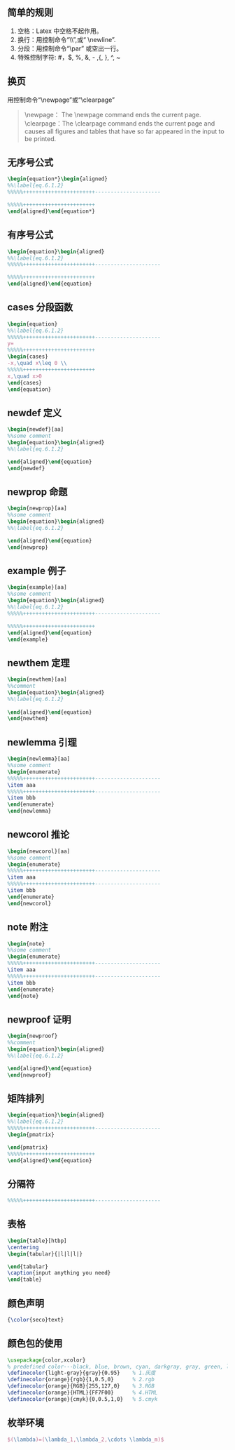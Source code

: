 ## 简单的规则

1. 空格：Latex 中空格不起作用。
1. 换行：用控制命令“\\\”,或“ \newline”.
1. 分段：用控制命令“\par” 或空出一行。
1. 特殊控制字符: #，$, %, &, - ,{, }, ^, ~

##  换页

用控制命令“\newpage”或“\clearpage”

>\newpage：  The \newpage command ends the current page.
>\clearpage：The \clearpage command ends the current page and causes all figures and tables that have so far appeared in the input to be printed.



## 无序号公式

```latex
\begin{equation*}\begin{aligned}
%%\label{eq.6.1.2}
%%%%%+++++++++++++++++++++++---------------------

%%%%%+++++++++++++++++++++++
\end{aligned}\end{equation*}
```

## 有序号公式

```latex
\begin{equation}\begin{aligned}
%%\label{eq.6.1.2}
%%%%%+++++++++++++++++++++++---------------------

%%%%%+++++++++++++++++++++++
\end{aligned}\end{equation}
```

## cases 分段函数

```latex
\begin{equation}
%%\label{eq.6.1.2}
%%%%%+++++++++++++++++++++++---------------------
y= 
%%%%%+++++++++++++++++++++++
\begin{cases}
-x,\quad x\leq 0 \\
%%%%%+++++++++++++++++++++++
x,\quad x>0
\end{cases}
\end{equation}
```

## newdef 定义

```latex
\begin{newdef}[aa]
%%some comment
\begin{equation}\begin{aligned}
%%\label{eq.6.1.2}

\end{aligned}\end{equation}
\end{newdef}
```

## newprop 命题

```latex
\begin{newprop}[aa]
%%some comment
\begin{equation}\begin{aligned}
%%\label{eq.6.1.2}

\end{aligned}\end{equation}
\end{newprop}
```

## example 例子

```latex
\begin{example}[aa]
%%some comment
\begin{equation}\begin{aligned}
%%\label{eq.6.1.2}
%%%%%+++++++++++++++++++++++---------------------

%%%%%+++++++++++++++++++++++
\end{aligned}\end{equation}
\end{example}
```

## newthem 定理

```latex
\begin{newthem}[aa]
%%comment
\begin{equation}\begin{aligned}
%%\label{eq.6.1.2}
 
\end{aligned}\end{equation}
\end{newthem}
```

## newlemma 引理

```latex
\begin{newlemma}[aa]
%%some comment
\begin{enumerate}
%%%%%+++++++++++++++++++++++---------------------
\item aaa
%%%%%+++++++++++++++++++++++---------------------
\item bbb
\end{enumerate}
\end{newlemma}
```

## newcorol  推论

```latex
\begin{newcorol}[aa]
%%some comment
\begin{enumerate}
%%%%%+++++++++++++++++++++++---------------------
\item aaa
%%%%%+++++++++++++++++++++++---------------------
\item bbb
\end{enumerate}
\end{newcorol}
```


## note 附注

```latex
\begin{note}
%%some comment
\begin{enumerate}
%%%%%+++++++++++++++++++++++---------------------
\item aaa
%%%%%+++++++++++++++++++++++---------------------
\item bbb
\end{enumerate}
\end{note}
```

## newproof 证明

```latex
\begin{newproof}
%%comment
\begin{equation}\begin{aligned}
%%\label{eq.6.1.2}

\end{aligned}\end{equation}
\end{newproof}
```


## 矩阵排列

```latex
\begin{equation}\begin{aligned}
%%\label{eq.6.1.2}
%%%%%+++++++++++++++++++++++---------------------
\begin{pmatrix}

\end{pmatrix}
%%%%%+++++++++++++++++++++++
\end{aligned}\end{equation}
```

## 分隔符

```latex
%%%%%+++++++++++++++++++++++---------------------
```

## 表格

```latex
\begin{table}[htbp]
\centering
\begin{tabular}{|l|l|l|}

\end{tabular}
\caption{input anything you need} 
\end{table}
```


## 颜色声明

```latex
{\color{seco}text}
```


## 颜色包的使用

```latex
\usepackage{color,xcolor}
% predefined color---black, blue, brown, cyan, darkgray, gray, green, lightgray, lime, magenta, olive, orange, pink, purple, red, teal, violet, white, yellow.
\definecolor{light-gray}{gray}{0.95}    % 1.灰度
\definecolor{orange}{rgb}{1,0.5,0}      % 2.rgb
\definecolor{orange}{RGB}{255,127,0}    % 3.RGB
\definecolor{orange}{HTML}{FF7F00}      % 4.HTML
\definecolor{orange}{cmyk}{0,0.5,1,0}   % 5.cmyk
```

## 枚举环境

```latex
$(\lambda)=(\lambda_1,\lambda_2,\cdots \lambda_m)$
```